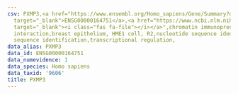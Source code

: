 ```yaml
---
csv: PXMP3,<a href="https://www.ensembl.org/Homo_sapiens/Gene/Summary?db=core;g=ENSG00000164751"
  target="_blank">ENSG00000164751</a>,<a href="https://www.ncbi.nlm.nih.gov/pubmed/22863008"
  target="_blank"><i class="fas fa-file"></i></a>",chromatin immunoprecipitation assay,direct
  interaction,breast epithelium, HME1 cell, R2,nucleotide sequence identification,nucleotide
  sequence identification,transcriptional regulation,
data_alias: PXMP3
data_id: ENSG00000164751
data_numevidence: 1
data_species: Homo sapiens
data_taxid: '9606'
title: PXMP3
---
```

